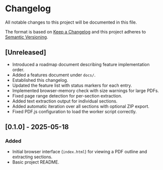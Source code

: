 # Changelog

All notable changes to this project will be documented in this file.

The format is based on [Keep a Changelog](https://keepachangelog.com/en/1.1.0/) and this project adheres to [Semantic Versioning](https://semver.org/spec/v2.0.0.html).

## [Unreleased]
- Introduced a roadmap document describing feature implementation order.
- Added a features document under `docs/`.
- Established this changelog.
- Updated the feature list with status markers for each entry.
- Implemented browser-memory check with size warnings for large PDFs.
- Fixed page range detection for per-section extraction.
- Added text extraction output for individual sections.
- Added automatic iteration over all sections with optional ZIP export.
- Fixed PDF.js configuration to load the worker script correctly.

## [0.1.0] - 2025-05-18
### Added
- Initial browser interface (`index.html`) for viewing a PDF outline and extracting sections.
- Basic project README.
